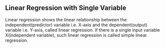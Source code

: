 ## Linear Regression with Single Variable ##

Linear regression shows the linear relationship between the independent(predictor) variable i.e. X-axis and the dependent(output) variable i.e. Y-axis, called linear regression. If there is a single input variable X(independent variable), such linear regression is called simple linear regression.
